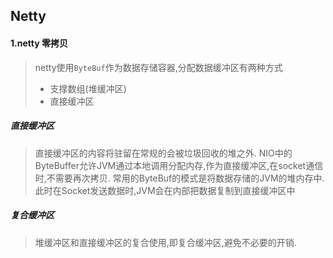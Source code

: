 ## Netty
#### 1.netty 零拷贝
> netty使用`ByteBuf`作为数据存储容器,分配数据缓冲区有两种方式
> - 支撑数组(堆缓冲区)
> - 直接缓冲区

##### 直接缓冲区
> 直接缓冲区的内容将驻留在常规的会被垃圾回收的堆之外.
NIO中的ByteBuffer允许JVM通过本地调用分配内存,作为直接缓冲区,在socket通信时,不需要再次拷贝.
常用的ByteBuf的模式是将数据存储的JVM的堆内存中.此时在Socket发送数据时,JVM会在内部把数据复制到直接缓冲区中

##### 复合缓冲区
> 堆缓冲区和直接缓冲区的复合使用,即复合缓冲区,避免不必要的开销.